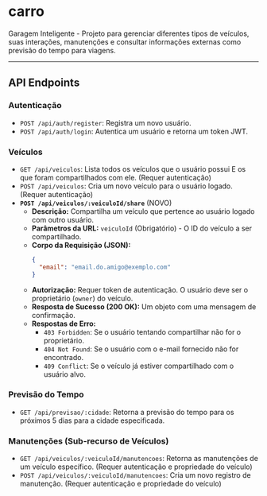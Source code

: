 # carro

Garagem Inteligente - Projeto para gerenciar diferentes tipos de veículos, suas interações, manutenções e consultar informações externas como previsão do tempo para viagens.

---

## API Endpoints

### Autenticação

*   `POST /api/auth/register`: Registra um novo usuário.
*   `POST /api/auth/login`: Autentica um usuário e retorna um token JWT.

### Veículos

*   `GET /api/veiculos`: Lista todos os veículos que o usuário possui E os que foram compartilhados com ele. (Requer autenticação)
*   `POST /api/veiculos`: Cria um novo veículo para o usuário logado. (Requer autenticação)
*   **`POST /api/veiculos/:veiculoId/share`** (NOVO)
    *   **Descrição:** Compartilha um veículo que pertence ao usuário logado com outro usuário.
    *   **Parâmetros da URL:** `veiculoId` (Obrigatório) - O ID do veículo a ser compartilhado.
    *   **Corpo da Requisição (JSON):**
        ```json
        {
          "email": "email.do.amigo@exemplo.com"
        }
        ```
    *   **Autorização:** Requer token de autenticação. O usuário deve ser o proprietário (`owner`) do veículo.
    *   **Resposta de Sucesso (200 OK):** Um objeto com uma mensagem de confirmação.
    *   **Respostas de Erro:**
        *   `403 Forbidden`: Se o usuário tentando compartilhar não for o proprietário.
        *   `404 Not Found`: Se o usuário com o e-mail fornecido não for encontrado.
        *   `409 Conflict`: Se o veículo já estiver compartilhado com o usuário alvo.

### Previsão do Tempo

*   `GET /api/previsao/:cidade`: Retorna a previsão do tempo para os próximos 5 dias para a cidade especificada.

### Manutenções (Sub-recurso de Veículos)

*   `GET /api/veiculos/:veiculoId/manutencoes`: Retorna as manutenções de um veículo específico. (Requer autenticação e propriedade do veículo)
*   `POST /api/veiculos/:veiculoId/manutencoes`: Cria um novo registro de manutenção. (Requer autenticação e propriedade do veículo)